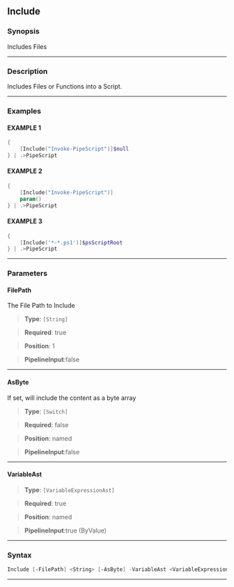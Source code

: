 Include
-------
### Synopsis
Includes Files

---
### Description

Includes Files or Functions into a Script.

---
### Examples
#### EXAMPLE 1
```PowerShell
{
    [Include("Invoke-PipeScript")]$null
} | .>PipeScript
```

#### EXAMPLE 2
```PowerShell
{
    [Include("Invoke-PipeScript")]
    param()
} | .>PipeScript
```

#### EXAMPLE 3
```PowerShell
{
    [Include('*-*.ps1')]$psScriptRoot
} | .>PipeScript
```

---
### Parameters
#### **FilePath**

The File Path to Include



> **Type**: ```[String]```

> **Required**: true

> **Position**: 1

> **PipelineInput**:false



---
#### **AsByte**

If set, will include the content as a byte array



> **Type**: ```[Switch]```

> **Required**: false

> **Position**: named

> **PipelineInput**:false



---
#### **VariableAst**

> **Type**: ```[VariableExpressionAst]```

> **Required**: true

> **Position**: named

> **PipelineInput**:true (ByValue)



---
### Syntax
```PowerShell
Include [-FilePath] <String> [-AsByte] -VariableAst <VariableExpressionAst> [<CommonParameters>]
```
---

